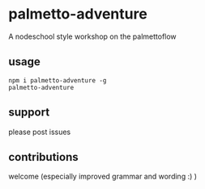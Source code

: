 # palmetto-adventure

A nodeschool style workshop on the palmettoflow

## usage

```
npm i palmetto-adventure -g
palmetto-adventure
```

## support

please post issues

## contributions

welcome (especially improved grammar and wording :) )

